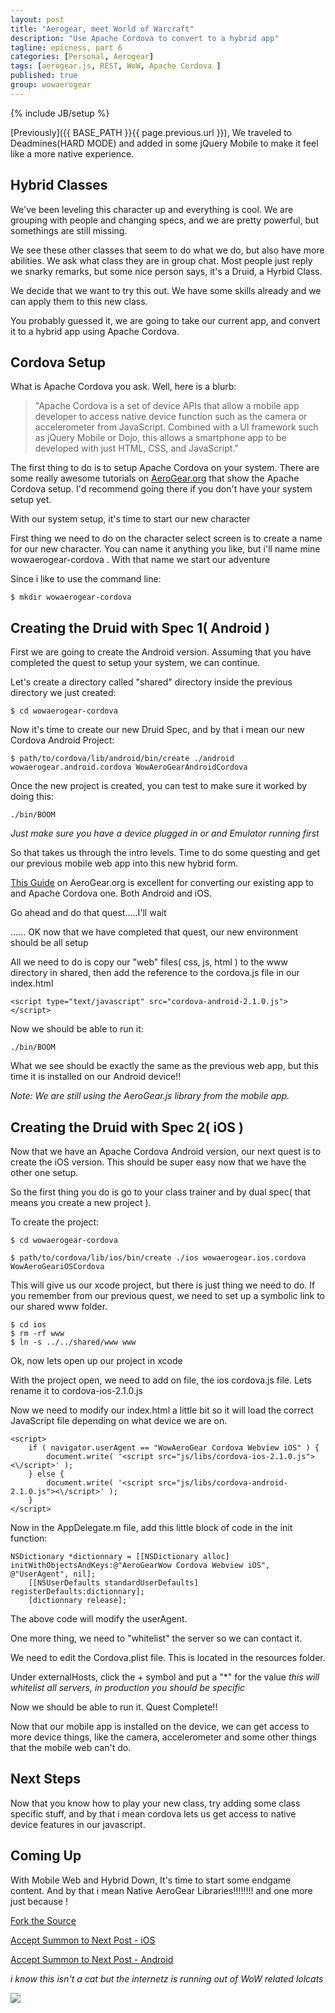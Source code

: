 ```yaml
---
layout: post
title: "Aerogear, meet World of Warcraft"
description: "Use Apache Cordova to convert to a hybrid app"
tagline: epicness, part 6
categories: [Personal, Aerogear]
tags: [aerogear.js, REST, WoW, Apache Cordova ]
published: true
group: wowaerogear
---
```

{% include JB/setup %}

[Previously]({{ BASE_PATH }}{{ page.previous.url }}),  We traveled to Deadmines(HARD MODE) and added in some jQuery Mobile to make it feel like a more native experience.

## Hybrid Classes

We've been leveling this character up and everything is cool.  We are grouping with people and changing specs, and we are pretty powerful, but somethings are still missing.

We see these other classes that seem to do what we do, but also have more abilities.  We ask what class they are in group chat.  Most people just reply we snarky remarks,  but some nice person says, it's a Druid,  a Hyrbid Class.

We decide that we want to try this out.  We have some skills already and we can apply them to this new class.

You probably guessed it, we are going to take our current app, and convert it to a hybrid app using Apache Cordova.

## Cordova Setup

What is Apache Cordova you ask. Well, here is a blurb:

> "Apache Cordova is a set of device APIs that allow a mobile app developer to access native device function such as the camera or accelerometer from JavaScript. Combined with a UI framework such as jQuery Mobile or Dojo, this allows a smartphone app to be developed with just HTML, CSS, and JavaScript."

The first thing to do is to setup Apache Cordova on your system.  There are some really awesome tutorials on [AeroGear.org](http://aerogear.org/) that show the Apache Cordova setup.  I'd recommend going there if you don't have your system setup yet.

With our system setup, it's time to start our new character

First thing we need to do on the character select screen is to create a name for our new character.  You can name it anything you like,  but i'll name mine wowaerogear-cordova  .  With that name we start our adventure

Since i like to use the command line:

    $ mkdir wowaerogear-cordova


## Creating the Druid with Spec 1( Android )

First we are going to create the Android version.  Assuming that you have completed the quest to setup your system, we can continue.

Let's create a directory called "shared" directory inside the previous directory we just created:

    $ cd wowaerogear-cordova

Now it's time to create our new Druid Spec, and by that i mean our new Cordova Android Project:

	$ path/to/cordova/lib/android/bin/create ./android wowaerogear.android.cordova WowAeroGearAndroidCordova

Once the new project is created, you can test to make sure it worked by doing this:

	./bin/BOOM

*Just make sure you have a device plugged in or and Emulator running first*


So that takes us through the intro levels.  Time to do some questing and get our previous mobile web app into this new hybrid form.


[This Guide](http://aerogear.org/docs/guides/HTML5ToHybridWithCordova/) on AeroGear.org is excellent for converting our existing app to and Apache Cordova one.  Both Android and iOS.

Go ahead and do that quest.....I'll wait


...... OK now that we have completed that quest, our new environment should be all setup


All we need to do is copy our "web" files( css, js, html ) to the www directory in shared,  then add the reference to the cordova.js file in our index.html

	<script type="text/javascript" src="cordova-android-2.1.0.js"></script>

Now we should be able to run it:

	./bin/BOOM

What we see should be exactly the same as the previous web app, but this time it is installed on our Android device!!

*Note: We are still using the AeroGear.js library from the mobile app.*


## Creating the Druid with Spec 2( iOS )

Now that we have an Apache Cordova Android version, our next quest is to create the iOS version.  This should be super easy now that we have the other one setup.

So the first thing you do is go to your class trainer and by dual spec( that means you create a new project ).

To create the project:

    $ cd wowaerogear-cordova

    $ path/to/cordova/lib/ios/bin/create ./ios wowaerogear.ios.cordova WowAeroGeariOSCordova


This will give us our xcode project, but there is just thing we need to do.  If you remember from our previous quest, we need to set up a symbolic link to our shared www folder.

	$ cd ios
	$ rm -rf www
	$ ln -s ../../shared/www www


Ok,  now lets open up our project in xcode

With the project open, we need to add on file,  the ios cordova.js file.  Lets rename it to cordova-ios-2.1.0.js

Now we need to modify our index.html a little bit so it will load the correct JavaScript file depending on what device we are on.

	<script>
        if ( navigator.userAgent == "WowAeroGear Cordova Webview iOS" ) {
            document.write( '<script src="js/libs/cordova-ios-2.1.0.js"><\/script>' );
        } else {
            document.write( '<script src="js/libs/cordova-android-2.1.0.js"><\/script>' );
        }
    </script>

Now in the AppDelegate.m file, add this little block of code in the init function:

	NSDictionary *dictionnary = [[NSDictionary alloc] initWithObjectsAndKeys:@"AeroGearWow Cordova Webview iOS", @"UserAgent", nil];
    	[[NSUserDefaults standardUserDefaults] registerDefaults:dictionnary];
    	[dictionnary release];

The above code will modify the userAgent.

One more thing,  we need to "whitelist" the server so we can contact it.

We need to edit the Cordova.plist file.  This is located in the resources folder.

Under externalHosts, click the + symbol and put a "\*" for the value *this will whitelist all servers, in production you should be specific*


Now we should be able to run it.   Quest Complete!!

Now that our mobile app is installed on the device,  we can get access to more device things,  like the camera, accelerometer and some other things that the mobile web can't do.

## Next Steps

Now that you know how to play your new class,  try adding some class specific stuff, and by that i mean cordova lets us get access to native device features in our javascript.


## Coming Up

With Mobile Web and Hybrid Down,  It's time to start some endgame content. And by that i mean Native AeroGear Libraries!!!!!!!!    and one more just because !

[Fork the Source](https://github.com/lholmquist/WoWAerogear-cordova)

[Accept Summon to Next Post - iOS](/Personal/Aerogear/2012/11/14/wow-areogear-ios/)

[Accept Summon to Next Post - Android](/Personal/Aerogear/2012/11/29/wow-aerogear-android/)

*i know this isn't a cat but the internetz is running out of WoW related lolcats*

![](http://i.chzbgr.com/completestore/2009/2/19/128795107405299186.jpg)



